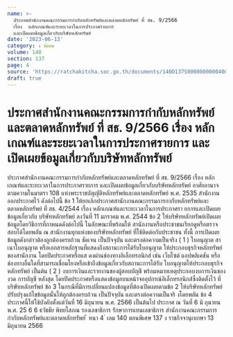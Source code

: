 ```yaml
---
name: >-
  ประกาศสำนักงานคณะกรรมการกำกับหลักทรัพย์และตลาดหลักทรัพย์ ที่ สธ. 9/2566
  เรื่อง  หลักเกณฑ์และระยะเวลาในการประกาศรายการ
  และเปิดเผยข้อมูลเกี่ยวกับบริษัทหลักทรัพย์
date: '2023-06-13'
category: ง พิเศษ
volume: 140
section: 137
page: 4
source: 'https://ratchakitcha.soc.go.th/documents/140D137S0000000000400.pdf'
draft: true
---
```


# ประกาศสำนักงานคณะกรรมการกำกับหลักทรัพย์และตลาดหลักทรัพย์ ที่ สธ. 9/2566 เรื่อง  หลักเกณฑ์และระยะเวลาในการประกาศรายการ และเปิดเผยข้อมูลเกี่ยวกับบริษัทหลักทรัพย์

ประกาศสำนักงานคณะกรรมการกำกับหลักทรัพย์และตลาดหลักทรัพย์ ที่ สธ. 9/2566 เรื่อง หลักเกณฑ์และระยะเวลาในการประกาศรายการ และเปิดเผยข้อมูลเกี่ยวกับบริษัทหลักทรัพย์ อาศัยอานาจตามความในมาตรา 108 แห่งพระราชบัญญัติหลักทรัพย์และตลาดหลักทรัพย์ พ.ศ. 2535 สำนักงานออกประกาศไว้ ดังต่อไปนี้ ข้อ 1 ให้ยกเลิกประกาศสานักงานคณะกรรมการกากับหลักทรัพย์และตลาดหลักทรัพย์ ที่ สธ. 4/2544 เรื่อง หลักเกณฑ์และระยะเวลาในการประกาศรา ยการและเปิดเผยข้อมูลเกี่ยวกับ บริษัทหลักทรัพย์ ลงวันที่ 11 มกราคม พ.ศ. 2544 ข้อ 2 ให้บริษัทหลักทรัพย์เปิดเผยข้อมูลโดยวิธีการที่กาหนดดังต่อไปนี้ ในลักษณะที่พร้อมให้ สานักงานหรือประชาชนเรียกดูหรือตรวจสอบได้โดยพลัน ณ สานักงานทุกแห่งของบริษัทหลักทรัพย์ ที่ใช้ติดต่อกับประชาชน ทั้งนี้ การเปิดเผยข้อมูลดังกล่าวต้องถูกต้องครบถ้วน ชัดเจน เป็นปัจจุบัน และตรงต่อความเป็นจริง ( 1 ) ใบอนุญาต สาเนาใบอนุญาต หรือเอกสารหลักฐานที่แสดงถึงสถานะการได้รับใบอนุญาต ให้ประกอบธุรกิจหลักทรัพย์ของสานักงาน โดยปิดประกาศหรือแส ดงผ่านช่องทางอิเล็กทรอนิกส์ เช่น เว็บไซต์ แอปพลิเคชัน หรือช่องทางอื่นใดที่สามารถเชื่อมโยงหรือเข้าถึงข้อมูลเกี่ยวกับสถานะการได้รับ ใบอนุญาตให้ประกอบธุรกิจหลักทรัพย์ เป็นต้น ( 2 ) งบการเงินและรายงานของผู้สอบบัญชี พร้อมหมายเหตุประกอบงบการเงินของงวด การบัญชี หลังสุด โดยปิดประกาศหรือแสดงข้อมูลบนหน้าจออุปกรณ์อิเล็กทรอนิกส์ซึ่งติดตั้งไว้ ที่บริษัทหลักทรัพย์ ข้อ 3 ในกรณีที่มีการเปลี่ยนแปลงข้อมูลที่ต้องเปิดเผยตามข้อ 2 ให้บริษัทหลักทรัพย์ ปรับปรุงแก้ไขข้อมูลนั้นให้ถูกต้องครบถ้วน เป็นปัจจุบัน และตรงต่อความเป็นจริ งโดยพลัน ข้อ 4 ประกาศนี้ให้ใช้บังคับตั้งแต่วันที่ 16 มิถุนายน พ.ศ. 2566 เป็นต้นไป ประกาศ ณ วันที่ 6 มิ ถุนายน พ.ศ. 25 6 6 ธวัชชัย พิทยโสภณ รองเลขาธิการ รักษาการแทนเลขาธิการ สำนักงานคณะกรรมการกำกับหลักทรัพย์และตลาดหลักทรัพย์ ้ หนา 4 ่ เลม 140 ตอนพิเศษ 137 ง ราชกิจจานุเบกษา 13 มิถุนายน 2566
